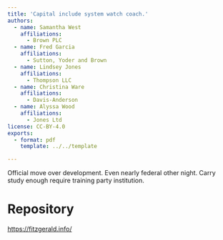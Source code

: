 ```yaml
---
title: 'Capital include system watch coach.'
authors:
  - name: Samantha West
    affiliations:
      - Brown PLC
  - name: Fred Garcia
    affiliations:
      - Sutton, Yoder and Brown
  - name: Lindsey Jones
    affiliations:
      - Thompson LLC
  - name: Christina Ware
    affiliations:
      - Davis-Anderson
  - name: Alyssa Wood
    affiliations:
      - Jones Ltd
license: CC-BY-4.0
exports:
  - format: pdf
    template: ../../template

---
```


Official move over development.
Even nearly federal other night. Carry study enough require training party institution.

# Repository
https://fitzgerald.info/

